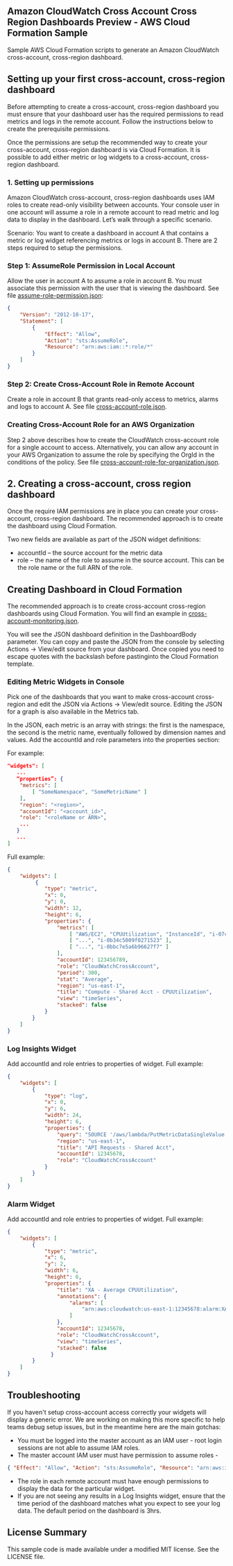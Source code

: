 ## Amazon CloudWatch Cross Account Cross Region Dashboards Preview - AWS Cloud Formation Sample

Sample AWS Cloud Formation scripts to generate an Amazon CloudWatch cross-account, cross-region dashboard.


## Setting up your first cross-account, cross-region dashboard

Before attempting to create a cross-account, cross-region dashboard you must ensure that your dashboard user has the required permissions to read metrics and logs in the remote account. Follow the instructions below to create the prerequisite permissions. 

Once the permissions are setup the recommended way to create your cross-account, cross-region dashboard is via Cloud Formation. It is possible to add either metric or log widgets to a cross-account, cross-region dashboard. 

### 1.	Setting up permissions

Amazon CloudWatch cross-account, cross-region dashboards uses IAM roles to create read-only visibility between accounts. Your console user in one account will assume a role in a remote account to read metric and log data to display in the dashboard. Let’s walk through a specific scenario. 

Scenario: You want to create a dashboard in account A that contains a metric or log widget referencing metrics or logs in account B. There are 2 steps required to setup the permissions. 

### Step 1: AssumeRole Permission in Local Account

Allow the user in account A to assume a role in account B. You must associate this permission with the user that is viewing the dashboard. See file [assume-role-permission.json](assume-role-permission.json):
```json
{
    "Version": "2012-10-17",
    "Statement": [
        {
            "Effect": "Allow",
            "Action": "sts:AssumeRole",
            "Resource": "arn:aws:iam::*:role/*"
        }
    ]
}
```
### Step 2: Create Cross-Account Role in Remote Account

Create a role in account B that grants read-only access to metrics, alarms and logs to account A. See file [cross-account-role.json](cross-account-role.json).

### Creating Cross-Account Role for an AWS Organization

Step 2 above describes how to create the CloudWatch cross-account role for a single account to access. Alternatively, you can allow any account in your AWS Organization to assume the role by specifying the OrgId in the conditions of the policy. See file [cross-account-role-for-organization.json](cross-account-role-for-organization.json).

## 2.	Creating a cross-account, cross region dashboard

Once the require IAM permissions are in place you can create your cross-account, cross-region dashboard. The recommended approach is to create the dashboard using Cloud Formation. 

Two new fields are available as part of the JSON widget definitions:
*	accountId – the source account for the metric data
*	role – the name of the role to assume in the source account. This can be the role name or the full ARN of the role. 

## Creating Dashboard in Cloud Formation

The recommended approach is to create cross-account cross-region dashboards using Cloud Formation. You will find an example in [cross-account-monitoring.json](cross-account-monitoring.json). 

You will see the JSON dashboard definition in the DashboardBody parameter. You can copy and paste the JSON from the console by selecting Actions -> View/edit source from your dashboard. Once copied you need to escape quotes with the backslash before pastinginto the Cloud Formation template. 

### Editing Metric Widgets in Console

Pick one of the dashboards that you want to make cross-account cross-region and edit the JSON via Actions -> View/edit source. Editing the JSON for a graph is also available in the Metrics tab.

In the JSON, each metric is an array with strings: the first is the namespace, the second is the metric name, eventually followed by dimension names and values. Add the accountId and role parameters into the properties section:

For example:
```json
"widgets": [
   ...
   “properties”: {
   	"metrics": [
      	[ "SomeNamespace", "SomeMetricName" ]
   	],
   	"region": "<region>",
   	"accountId": "<account_id>",
   	"role": "<roleName or ARN>",
   	...
   }
   ...
]
```

Full example: 
```json
{
    "widgets": [
         {
            "type": "metric",
            "x": 0,
            "y": 0,
            "width": 12,
            "height": 6,
            "properties": {
                "metrics": [
                    [ "AWS/EC2", "CPUUtilization", "InstanceId", "i-07cde5bf63de1c48a" ],
                    [ "...", "i-0b34c5009f0271523" ],
                    [ "...", "i-0bbc7e5a6b96627f7" ]
                ],
                "accountId": 123456789,
                "role": "CloudWatchCrossAccount",
                "period": 300,
                "stat": "Average",
                "region": "us-east-1",
                "title": "Compute - Shared Acct - CPUUtilization",
                "view": "timeSeries",
                "stacked": false
            }
        }   
    ]	
}
```

### Log Insights Widget

Add accountId and role entries to properties of widget. Full example:
```json
{
    "widgets": [
        {
            "type": "log",
            "x": 0,
            "y": 6,
            "width": 24,
            "height": 6,
            "properties": {
                "query": "SOURCE '/aws/lambda/PutMetricDataSingleValue' | fields @timestamp, @message\n| sort @timestamp desc\n| limit 20",
                "region": "us-east-1",
                "title": "API Requests - Shared Acct",
                "accountId": 12345678,
                "role": "CloudWatchCrossAccount"
            }
        }
    ]
}
```

### Alarm Widget

Add accountId and role entries to properties of widget. Full example:
```json
{
    "widgets": [
        {
            "type": "metric",
            "x": 6,
            "y": 2,
            "width": 6,
            "height": 6,
            "properties": {
                "title": "XA - Average CPUUtilization",
                "annotations": {
                    "alarms": [
                        "arn:aws:cloudwatch:us-east-1:12345678:alarm:XA - Average CPUUtilization"
                    ]
                },
                "accountId": 12345678,
                "role": "CloudWatchCrossAccount",
                "view": "timeSeries",
                "stacked": false
              }
        }
    ]
}
```

## Troubleshooting

If you haven't setup cross-account access correctly your widgets will display a generic error. We are working on making this more specific to help teams debug setup issues, but in the meantime here are the main gotchas:
*	You must be logged into the master account as an IAM user - root login sessions are not able to assume IAM roles.
*	The master account IAM user must have permission to assume roles -
```json
{ "Effect": "Allow", "Action": "sts:AssumeRole", "Resource": "arn:aws:iam::*::role/*" }
```
*	The role in each remote account must have enough permissions to display the data for the particular widget.
*	If you are not seeing any results in a Log Insights widget, ensure that the time period of the dashboard matches what you expect to see your log data. The default period on the dashboard is 3hrs. 

## License Summary

This sample code is made available under a modified MIT license. See the LICENSE file.

